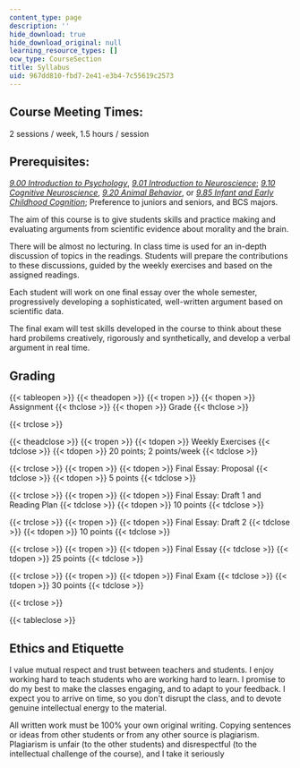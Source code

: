 ```yaml
---
content_type: page
description: ''
hide_download: true
hide_download_original: null
learning_resource_types: []
ocw_type: CourseSection
title: Syllabus
uid: 967dd810-fbd7-2e41-e3b4-7c55619c2573
---
```


Course Meeting Times:
---------------------

2 sessions / week, 1.5 hours / session

Prerequisites:
--------------

[_9.00 Introduction to Psychology_](/courses/9-00sc-introduction-to-psychology-fall-2011), [_9.01 Introduction to Neuroscience_](/courses/9-01-introduction-to-neuroscience-fall-2007); [_9.10 Cognitive Neuroscience_](/courses/9-10-cognitive-neuroscience-spring-2006), [_9.20 Animal Behavior_](/courses/9-20-animal-behavior-fall-2013), or _[9.85 Infant and Early Childhood Cognition](/courses/9-85-infant-and-early-childhood-cognition-fall-2012)_; Preference to juniors and seniors, and BCS majors.

The aim of this course is to give students skills and practice making and evaluating arguments from scientific evidence about morality and the brain.

There will be almost no lecturing. In class time is used for an in-depth discussion of topics in the readings. Students will prepare the contributions to these discussions, guided by the weekly exercises and based on the assigned readings.

Each student will work on one final essay over the whole semester, progressively developing a sophisticated, well-written argument based on scientific data.

The final exam will test skills developed in the course to think about these hard probilems creatively, rigorously and synthetically, and develop a verbal argument in real time.

Grading
-------

{{< tableopen >}}
{{< theadopen >}}
{{< tropen >}}
{{< thopen >}}
Assignment
{{< thclose >}}
{{< thopen >}}
Grade
{{< thclose >}}

{{< trclose >}}

{{< theadclose >}}
{{< tropen >}}
{{< tdopen >}}
Weekly Exercises
{{< tdclose >}}
{{< tdopen >}}
20 points; 2 points/week
{{< tdclose >}}

{{< trclose >}}
{{< tropen >}}
{{< tdopen >}}
Final Essay: Proposal
{{< tdclose >}}
{{< tdopen >}}
5 points
{{< tdclose >}}

{{< trclose >}}
{{< tropen >}}
{{< tdopen >}}
Final Essay: Draft 1 and Reading Plan
{{< tdclose >}}
{{< tdopen >}}
10 points
{{< tdclose >}}

{{< trclose >}}
{{< tropen >}}
{{< tdopen >}}
Final Essay: Draft 2
{{< tdclose >}}
{{< tdopen >}}
10 points
{{< tdclose >}}

{{< trclose >}}
{{< tropen >}}
{{< tdopen >}}
Final Essay
{{< tdclose >}}
{{< tdopen >}}
25 points
{{< tdclose >}}

{{< trclose >}}
{{< tropen >}}
{{< tdopen >}}
Final Exam
{{< tdclose >}}
{{< tdopen >}}
30 points
{{< tdclose >}}

{{< trclose >}}

{{< tableclose >}}

Ethics and Etiquette
--------------------

I value mutual respect and trust between teachers and students. I enjoy working hard to teach students who are working hard to learn. I promise to do my best to make the classes engaging, and to adapt to your feedback. I expect you to arrive on time, so you don't disrupt the class, and to devote genuine intellectual energy to the material.

All written work must be 100% your own original writing. Copying sentences or ideas from other students or from any other source is plagiarism. Plagiarism is unfair (to the other students) and disrespectful (to the intellectual challenge of the course), and I take it seriously